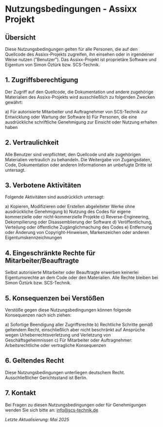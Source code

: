 # Nutzungsbedingungen - Assixx Projekt

## Übersicht

Diese Nutzungsbedingungen gelten für alle Personen, die auf den Quellcode des Assixx-Projekts zugreifen, ihn einsehen oder in irgendeiner Weise nutzen ("Benutzer"). Das Assixx-Projekt ist proprietäre Software und Eigentum von Simon Öztürk bzw. SCS-Technik.

## 1. Zugriffsberechtigung

Der Zugriff auf den Quellcode, die Dokumentation und andere zugehörige Materialien des Assixx-Projekts wird ausschließlich zu folgenden Zwecken gewährt:

a) Für autorisierte Mitarbeiter und Auftragnehmer von SCS-Technik zur Entwicklung oder Wartung der Software
b) Für Personen, die eine ausdrückliche schriftliche Genehmigung zur Einsicht oder Nutzung erhalten haben

## 2. Vertraulichkeit

Alle Benutzer sind verpflichtet, den Quellcode und alle zugehörigen Materialien vertraulich zu behandeln. Die Weitergabe von Zugangsdaten, Code, Dokumentation oder anderen Informationen an unbefugte Dritte ist untersagt.

## 3. Verbotene Aktivitäten

Folgende Aktivitäten sind ausdrücklich untersagt:

a) Kopieren, Modifizieren oder Erstellen abgeleiteter Werke ohne ausdrückliche Genehmigung
b) Nutzung des Codes für eigene kommerzielle oder nicht-kommerzielle Projekte
c) Reverse-Engineering, Dekompilierung oder Disassemblierung der Software
d) Veröffentlichung, Verteilung oder öffentliche Zugänglichmachung des Codes
e) Entfernung oder Änderung von Copyright-Hinweisen, Markenzeichen oder anderen Eigentumskennzeichnungen

## 4. Eingeschränkte Rechte für Mitarbeiter/Beauftragte

Selbst autorisierte Mitarbeiter oder Beauftragte erwerben keinerlei Eigentumsrechte an dem Code oder den Materialien. Alle Rechte bleiben bei Simon Öztürk bzw. SCS-Technik.

## 5. Konsequenzen bei Verstößen

Verstöße gegen diese Nutzungsbedingungen können folgende Konsequenzen nach sich ziehen:

a) Sofortige Beendigung aller Zugriffsrechte
b) Rechtliche Schritte gemäß geltendem Recht, einschließlich aber nicht beschränkt auf Ansprüche wegen Urheberrechtsverletzung und Verletzung von Geschäftsgeheimnissen
c) Für Mitarbeiter oder Auftragnehmer: Arbeitsrechtliche oder vertragliche Konsequenzen

## 6. Geltendes Recht

Diese Nutzungsbedingungen unterliegen deutschem Recht. Ausschließlicher Gerichtsstand ist Berlin.

## 7. Kontakt

Bei Fragen zu diesen Nutzungsbedingungen oder für Genehmigungen wenden Sie sich bitte an:
<info@scs-technik.de>

*Letzte Aktualisierung: Mai 2025*
